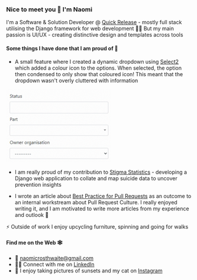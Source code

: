 ### Nice to meet you 🙂 I'm Naomi

I'm a Software & Solution Developer @ [Quick Release](https://github.com/QuickRelease) - mostly full stack utilising the Django framework for web development 👩‍💻 But my main passion is UI/UX - creating distinctive design and templates across tools

#### Some things I have done that I am proud of 🦚

- A small feature where I created a dynamic dropdown using [Select2](https://select2.org/) which added a colour icon to the options. When selected, the option then condensed to only show that coloured icon! This meant that the dropdown wasn't overly cluttered with information
<img src="/dropdown.gif" height="200"/>

- I am really proud of my contribution to [Stigma Statistics](https://www.stigmastats.co.uk/) - developing a Django web application to collate and map suicide data to uncover prevention insights 

- I wrote an article about [Best Practice for Pull Requests](https://medium.com/@naomicrosthwaite/quality-reviews-best-practice-to-pull-requests-8973b44f45e8) as an outcome to an internal workstream about Pull Request Culture. I really enjoyed writing it, and I am motivated to write more articles from my experience and outlook 📝

⚡ Outside of work I enjoy upcycling furniture, spinning and going for walks 

#### Find me on the Web 🕸️
- 📧 [naomicrosthwaite@gmail.com](mailto:naomicrosthwaite@gmail.com)
- 👩‍💼 Connect with me on [LinkedIn](https://www.linkedin.com/in/naomicrosthwaite/)
- 📸 I enjoy taking pictures of sunsets and my cat on [Instagram](https://www.instagram.com/naomicrosthwaite/)
